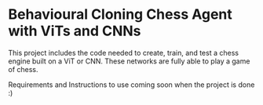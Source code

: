 # Behavioural Cloning Chess Agent with ViTs and CNNs

This project includes the code needed to create, train, and test a chess engine built on a ViT or CNN. These networks are fully able to play a game of chess. 

Requirements and Instructions to use coming soon when the project is done :) 

